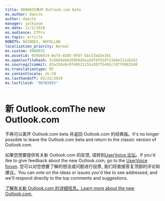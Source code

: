 ```yaml
---
title: 8000035离开 Outlook.com beta
ms.author: daeite
author: daeite
manager: jackiesm
ms.date: 11/2/2018
ms.audience: ITPro
ms.topic: article
ROBOTS: NOINDEX, NOFOLLOW
localization_priority: Normal
ms.custom: 8000035
ms.assetid: 039b6814-0af4-4385-9fdf-bbc53ab2e161
ms.openlocfilehash: 3c6669e60269b9ddaa3df0f919f21b84312ab342
ms.sourcegitcommit: 03a156a9c9740521155a30775492c7dff0982588
ms.translationtype: MT
ms.contentlocale: zh-CN
ms.lasthandoff: 03/22/2019
ms.locfileid: "30781952"
---
```

# <a name="the-new-outlookcom"></a><span data-ttu-id="413c6-102">新 Outlook.com</span><span class="sxs-lookup"><span data-stu-id="413c6-102">The new Outlook.com</span></span>

<span data-ttu-id="413c6-103">不再可以离开 Outlook.com beta 并返回 Outlook.com 的经典版。</span><span class="sxs-lookup"><span data-stu-id="413c6-103">It's no longer possible to leave the Outlook.com beta and return to the classic version of Outlook.com.</span></span>
  
<span data-ttu-id="413c6-104">如果您想要提供有关新 Outlook.com 的反馈, 请转到[UserVoice 论坛](https://go.microsoft.com/fwlink/p/?linkid=851599)。</span><span class="sxs-lookup"><span data-stu-id="413c6-104">If you'd like to give feedback about the new Outlook.com, go to the [UserVoice forum](https://go.microsoft.com/fwlink/p/?linkid=851599).</span></span> <span data-ttu-id="413c6-105">您可以对您想要了解的想法或问题进行投票, 我们将直接答复顶部的评论和建议。</span><span class="sxs-lookup"><span data-stu-id="413c6-105">You can vote on the ideas or issues you'd like to see addressed, and we'll respond directly to the top comments and suggestions.</span></span>
  
[<span data-ttu-id="413c6-106">了解有关新 Outlook.com 的详细信息。</span><span class="sxs-lookup"><span data-stu-id="413c6-106">Learn more about the new Outlook.com.</span></span>](https://go.microsoft.com/fwlink/p/?linkid=874356)
  

